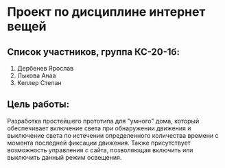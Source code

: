 # Проект по дисциплине интернет вещей
## Список участников, группа КС-20-1б:
1. Дербенев Ярослав
2. Лыкова Анаа
3. Келлер Степан
## Цель работы:
Разработка простейшего прототипа для "умного" дома, который обеспечивает включение света при обнаружении движения и выключение света по истечении определенного количества 
времени с момента последней фиксации движения. Также присутствует возможность управления с сайта, позволяющая включить или выключить данный режим освещения.
